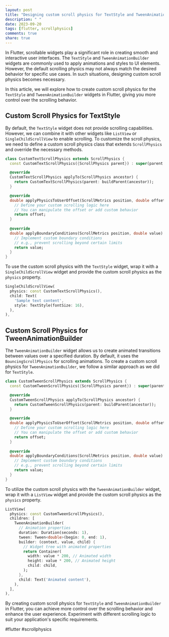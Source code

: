 ```yaml
---
layout: post
title: "Designing custom scroll physics for TextStyle and TweenAnimationBuilder in Flutter"
description: " "
date: 2023-09-20
tags: [flutter, scrollphysics]
comments: true
share: true
---
```


In Flutter, scrollable widgets play a significant role in creating smooth and interactive user interfaces. The `TextStyle` and `TweenAnimationBuilder` widgets are commonly used to apply animations and styles to UI elements. However, the default scrolling physics may not always match the desired behavior for specific use cases. In such situations, designing custom scroll physics becomes necessary. 

In this article, we will explore how to create custom scroll physics for the `TextStyle` and `TweenAnimationBuilder` widgets in Flutter, giving you more control over the scrolling behavior.

## Custom Scroll Physics for TextStyle

By default, the `TextStyle` widget does not provide scrolling capabilities. However, we can combine it with other widgets like `ListView` or `SingleChildScrollView` to enable scrolling. To customize the scroll physics, we need to define a custom scroll physics class that extends `ScrollPhysics` and override the necessary methods.

```dart
class CustomTextScrollPhysics extends ScrollPhysics {
  const CustomTextScrollPhysics({ScrollPhysics parent}) : super(parent: parent);

  @override
  CustomTextScrollPhysics applyTo(ScrollPhysics ancestor) {
    return CustomTextScrollPhysics(parent: buildParent(ancestor));
  }

  @override
  double applyPhysicsToUserOffset(ScrollMetrics position, double offset) {
    // Define your custom scrolling logic here
    // You can manipulate the offset or add custom behavior
    return offset;
  }
  
  @override
  double applyBoundaryConditions(ScrollMetrics position, double value) {
    // Implement custom boundary conditions
    // e.g., prevent scrolling beyond certain limits
    return value;
  }
}
```

To use the custom scroll physics with the `TextStyle` widget, wrap it with a `SingleChildScrollView` widget and provide the custom scroll physics as the `physics` property.

```dart
SingleChildScrollView(
  physics: const CustomTextScrollPhysics(),
  child: Text(
    'Sample text content',
    style: TextStyle(fontSize: 16),
  ),
),
```

## Custom Scroll Physics for TweenAnimationBuilder

The `TweenAnimationBuilder` widget allows us to create animated transitions between values over a specified duration. By default, it uses the `BouncingScrollPhysics` for scrolling animations. To create a custom scroll physics for `TweenAnimationBuilder`, we follow a similar approach as we did for `TextStyle`.

```dart
class CustomTweenScrollPhysics extends ScrollPhysics {
  const CustomTweenScrollPhysics({ScrollPhysics parent}) : super(parent: parent);

  @override
  CustomTweenScrollPhysics applyTo(ScrollPhysics ancestor) {
    return CustomTweenScrollPhysics(parent: buildParent(ancestor));
  }

  @override
  double applyPhysicsToUserOffset(ScrollMetrics position, double offset) {
    // Define your custom scrolling logic here
    // You can manipulate the offset or add custom behavior
    return offset;
  }
  
  @override
  double applyBoundaryConditions(ScrollMetrics position, double value) {
    // Implement custom boundary conditions
    // e.g., prevent scrolling beyond certain limits
    return value;
  }
}
```

To utilize the custom scroll physics with the `TweenAnimationBuilder` widget, wrap it with a `ListView` widget and provide the custom scroll physics as the `physics` property.

```dart
ListView(
  physics: const CustomTweenScrollPhysics(),
  children: [
    TweenAnimationBuilder(
      // Animation properties
      duration: Duration(seconds: 1),
      tween: Tween<double>(begin: 0, end: 1),
      builder: (context, value, child) {
        // Widget tree with animated properties
        return Container(
          width: value * 200, // Animated width
          height: value * 200, // Animated height
          child: child,
        );
      },
      child: Text('Animated content'),
    ),
  ],
),
```

By creating custom scroll physics for `TextStyle` and `TweenAnimationBuilder` in Flutter, you can achieve more control over the scrolling behavior and enhance the user experience. Experiment with different scrolling logic to suit your application's specific requirements.

#flutter #scrollphysics